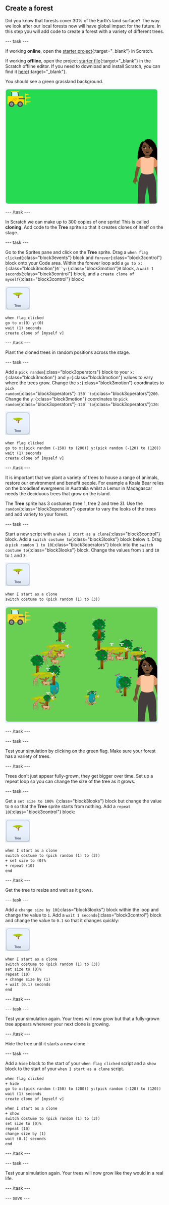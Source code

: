 ## Create a forest

Did you know that forests cover 30% of the Earth’s land surface? The way we look after our local forests now will have global impact for the future. In this step you will add code to create a forest with a variety of different trees.

--- task ---

If working **online**, open the [starter project](http://rpf.io/p/en/projectName-on){:target="_blank"} in Scratch.

If working **offline**, open the project [starter file](http://rpf.io/p/en/projectName-get){:target="_blank"} in the Scratch offline editor. If you need to download and install Scratch, you can find it [here](https://scratch.mit.edu/download){:target="_blank"}.

You should see a green grassland background.

![starter project](images/starter_project.png)

--- /task ---

In Scratch we can make up to 300 copies of one sprite! This is called **cloning**. Add code to the **Tree** sprite so that it creates clones of itself on the stage.

--- task ---

Go to the Sprites pane and click on the **Tree** sprite. Drag a `when flag clicked`{:class="block3events"} block and `forever`{:class="block3control"} block onto your Code area. Within the forever loop add a `go to x:`{:class="block3motion"}`0``y:`{:class="block3motion"}`0` block, a `wait 1 seconds`{:class="block3control"} block, and a `create clone of myself`{:class="block3control"} block:

![image of the Tree sprite](images/tree-sprite.png)

```blocks3
when flag clicked
go to x:(0) y:(0)
wait (1) seconds
create clone of [myself v]
```

--- /task ---

Plant the cloned trees in random positions across the stage.

--- task ---

Add a `pick random`{:class="block3operators"} block to your `x:`{:class="block3motion"} and `y:`{:class="block3motion"} values to vary where the trees grow. Change the `x:`{:class="block3motion"} coordinates to `pick random`{:class="block3operators"}`-150``to`{:class="block3operators"}`200`. Change the `y:`{:class="block3motion"} coordinates to `pick random`{:class="block3operators"}`-120``to`{:class="block3operators"}`120`:

![image of the Tree sprite](images/tree-sprite.png)

```blocks3
when flag clicked
go to x:(pick random (-150) to (200)) y:(pick random (-120) to (120))
wait (1) seconds
create clone of [myself v]
```

--- /task ---

It is important that we plant a variety of trees to house a range of animals, restore our environment and benefit people. For example a Koala Bear relies on the broadleaf evergreens in Australia whilst a Lemur in Madagascar needs the deciduous trees that grow on the island.  

The **Tree** sprite has 3 costumes (tree 1, tree 2 and tree 3). Use the `random`{:class="block3operators"} operator to vary the looks of the trees and add variety to your forest.

--- task ---

Start a new script with a `when I start as a clone`{:class="block3control"} block. Add a `switch costume to`{:class="block3looks"} block below it. Drag a `pick random 1 to 10`{:class="block3operators"} block into the `switch costume to`{:class="block3looks"} block. Change the values from `1` and `10` to `1` and `3`:  

![image of the Tree sprite](images/tree-sprite.png)

```blocks3
when I start as a clone
switch costume to (pick random (1) to (3))
```

![image of the first trees ](images/first-trees.png)

--- /task ---

--- task ---

Test your simulation by clicking on the green flag. Make sure your forest has a variety of trees.

--- /task ---

Trees don't just appear fully-grown, they get bigger over time. Set up a repeat loop so you can change the size of the tree as it grows.

--- task ---

Get a `set size to 100% `{:class="block3looks"} block but change the value to `0` so that the **Tree** sprite starts from nothing. Add a `repeat 10`{:class="block3control"} block:

![image of the Tree sprite](images/tree-sprite.png)

```blocks3
when I start as a clone
switch costume to (pick random (1) to (3))
+ set size to (0)%
+ repeat (10)
end
```

--- /task ---

Get the tree to resize and wait as it grows.

--- task ---

 Add a `change size by 10`{:class="block3looks"} block within the loop and change the value to `1`. Add a `wait 1 seconds`{:class="block3control"} block and change the value to `0.1` so that it changes quickly:  

![image of the Tree sprite](images/tree-sprite.png)

```blocks3
when I start as a clone
switch costume to (pick random (1) to (3))
set size to (0)%
repeat (10)
+ change size by (1)
+ wait (0.1) seconds
end
```

--- /task ---

--- task ---

Test your simulation again. Your trees will now grow but that a fully-grown tree appears wherever your next clone is growing.

--- /task ---

Hide the tree until it starts a new clone. 

--- task ---

Add a `hide` block to the start of your `when flag clicked` script and a `show` block to the start of your `when I start as a clone` script.

```blocks3
when flag clicked
+ hide
go to x:(pick random (-150) to (200)) y:(pick random (-120) to (120))
wait (1) seconds
create clone of [myself v]
```

```blocks3
when I start as a clone
+ show
switch costume to (pick random (1) to (3))
set size to (0)%
repeat (10)
change size by (1)
wait (0.1) seconds
end
```

--- /task ---

--- task ---

Test your simulation again. Your trees will now grow like they would in a real life.

--- /task ---

--- save ---
